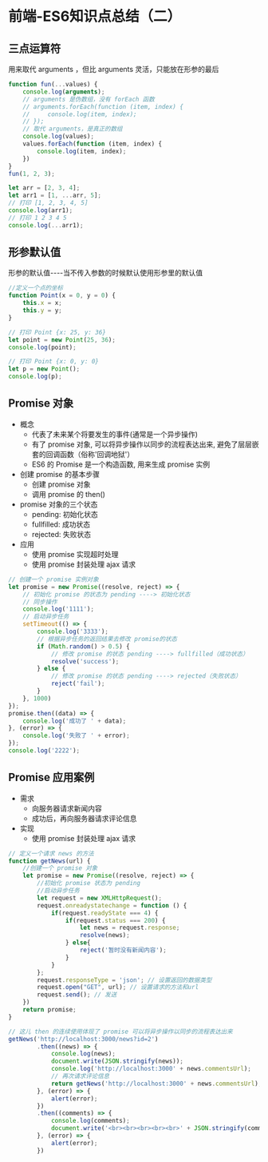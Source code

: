 # 前端-ES6知识点总结（二）

## 三点运算符
用来取代 arguments ，但比 arguments 灵活，只能放在形参的最后
```js
function fun(...values) {
    console.log(arguments);
    // arguments 是伪数组，没有 forEach 函数
    // arguments.forEach(function (item, index) {
    //     console.log(item, index);
    // });
    // 取代 arguments，是真正的数组
    console.log(values);
    values.forEach(function (item, index) {
        console.log(item, index);
    })
}
fun(1, 2, 3);

let arr = [2, 3, 4];
let arr1 = [1, ...arr, 5];
// 打印 [1, 2, 3, 4, 5]
console.log(arr1);
// 打印 1 2 3 4 5
console.log(...arr1);
```


## 形参默认值
形参的默认值----当不传入参数的时候默认使用形参里的默认值
```js
//定义一个点的坐标
function Point(x = 0, y = 0) {
    this.x = x;
    this.y = y;
}

// 打印 Point {x: 25, y: 36}
let point = new Point(25, 36);
console.log(point);

// 打印 Point {x: 0, y: 0}
let p = new Point();
console.log(p);
```

## Promise 对象
* 概念
    * 代表了未来某个将要发生的事件(通常是一个异步操作)
    * 有了 promise 对象, 可以将异步操作以同步的流程表达出来, 避免了层层嵌套的回调函数（俗称'回调地狱'）
    * ES6 的 Promise 是一个构造函数, 用来生成 promise 实例
* 创建 promise 的基本步骤
    * 创建 promise 对象
    * 调用 promise 的 then()
* promise 对象的三个状态
    * pending: 初始化状态
    * fullfilled: 成功状态
    * rejected: 失败状态
* 应用
    * 使用 promise 实现超时处理
    * 使用 promise 封装处理 ajax 请求
```js
// 创建一个 promise 实例对象
let promise = new Promise((resolve, reject) => {
    // 初始化 promise 的状态为 pending ----> 初始化状态
    // 同步操作
    console.log('1111');
    // 启动异步任务
    setTimeout(() => {
        console.log('3333');
        // 根据异步任务的返回结果去修改 promise的状态
        if (Math.random() > 0.5) {
            // 修改 promise 的状态 pending ----> fullfilled（成功状态）
            resolve('success');
        } else {
            // 修改 promise 的状态 pending ----> rejected（失败状态）
            reject('fail');
        }
    }, 1000)
});
promise.then((data) => {
    console.log('成功了 ' + data);
}, (error) => {
    console.log('失败了 ' + error);
});
console.log('2222');
```


## Promise 应用案例
* 需求
    * 向服务器请求新闻内容
    * 成功后，再向服务器请求评论信息
* 实现
    * 使用 promise 封装处理 ajax 请求
```js
// 定义一个请求 news 的方法
function getNews(url) {
    //创建一个 promise 对象
    let promise = new Promise((resolve, reject) => {
        //初始化 promise 状态为 pending
        //启动异步任务
        let request = new XMLHttpRequest();
        request.onreadystatechange = function () {
            if(request.readyState === 4) {
                if(request.status === 200) {
                    let news = request.response;
                    resolve(news);
                } else{
                    reject('暂时没有新闻内容');
                }
            }
        };
        request.responseType = 'json'; // 设置返回的数据类型
        request.open("GET", url); // 设置请求的方法和url
        request.send(); // 发送
    })
    return promise;
}

// 这儿 then 的连续使用体现了 promise 可以将异步操作以同步的流程表达出来
getNews('http://localhost:3000/news?id=2')
        .then((news) => {
            console.log(news);
            document.write(JSON.stringify(news));
            console.log('http://localhost:3000' + news.commentsUrl);
            // 再次请求评论信息
            return getNews('http://localhost:3000' + news.commentsUrl);
        }, (error) => {
            alert(error);
        })
        .then((comments) => {
            console.log(comments);
            document.write('<br><br><br><br><br>' + JSON.stringify(comments));
        }, (error) => {
            alert(error);
        })
```

